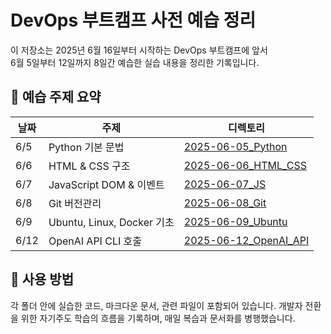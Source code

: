 # DevOps 부트캠프 사전 예습 정리

이 저장소는 2025년 6월 16일부터 시작하는 DevOps 부트캠프에 앞서  
6월 5일부터 12일까지 8일간 예습한 실습 내용을 정리한 기록입니다.

## 📆 예습 주제 요약

| 날짜 | 주제 | 디렉토리 |
|------|------|-----------|
| 6/5  | Python 기본 문법 | [2025-06-05_Python](./2025-06-05_Python) |
| 6/6  | HTML & CSS 구조 | [2025-06-06_HTML_CSS](./2025-06-06_HTML_CSS) |
| 6/7  | JavaScript DOM & 이벤트 | [2025-06-07_JS](./2025-06-07_JS) |
| 6/8  | Git 버전관리 | [2025-06-08_Git](./2025-06-08_Git) |
| 6/9  | Ubuntu, Linux, Docker 기초 | [2025-06-09_Ubuntu](./2025-06-09_Ubuntu) |
| 6/12 | OpenAI API CLI 호출 | [2025-06-12_OpenAI_API](./2025-06-12_OpenAI_API) |

## 📂 사용 방법

각 폴더 안에 실습한 코드, 마크다운 문서, 관련 파일이 포함되어 있습니다.
개발자 전환을 위한 자기주도 학습의 흐름을 기록하며, 매일 복습과 문서화를 병행했습니다.
